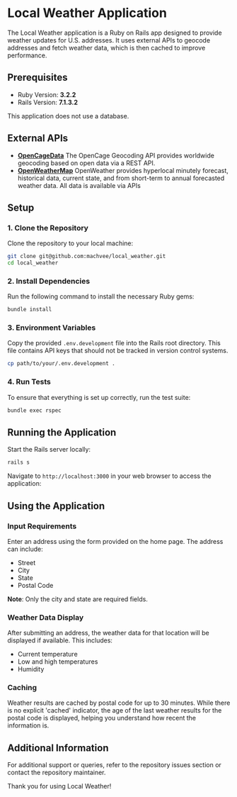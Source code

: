 # Local Weather Application

The Local Weather application is a Ruby on Rails app designed to provide weather updates for U.S. addresses. It uses external APIs to geocode addresses and fetch weather data, which is then cached to improve performance.

## Prerequisites

- Ruby Version: **3.2.2**
- Rails Version: **7.1.3.2**

This application does not use a database.

## External APIs

- **[OpenCageData](https://opencagedata.com/api#quickstart)** The OpenCage Geocoding API provides worldwide geocoding based on open data via a REST API.
- **[OpenWeatherMap](https://openweathermap.org/api)** OpenWeather provides hyperlocal minutely forecast, historical data, current state, and from short-term to annual forecasted weather data. All data is available via APIs

## Setup

### 1. Clone the Repository

Clone the repository to your local machine:

```bash
git clone git@github.com:machvee/local_weather.git
cd local_weather
```

### 2. Install Dependencies

Run the following command to install the necessary Ruby gems:

```bash
bundle install
```

### 3. Environment Variables
Copy the provided `.env.development` file into the Rails root directory.  This file contains API keys that should not be tracked in version control systems.

```bash
cp path/to/your/.env.development .
```

### 4. Run Tests

To ensure that everything is set up correctly, run the test suite:

```bash
bundle exec rspec
```

## Running the Application

Start the Rails server locally:

```bash
rails s
```

Navigate to `http://localhost:3000` in your web browser to access the application:


## Using the Application

### Input Requirements

Enter an address using the form provided on the home page. The address can include:

- Street
- City
- State
- Postal Code

**Note**: Only the city and state are required fields.

### Weather Data Display

After submitting an address, the weather data for that location will be displayed if available. This includes:

- Current temperature
- Low and high temperatures
- Humidity

### Caching

Weather results are cached by postal code for up to 30 minutes. While there is no explicit 'cached' indicator, the age of the last weather results for the postal code is displayed, helping you understand how recent the information is.

## Additional Information

For additional support or queries, refer to the repository issues section or contact the repository maintainer.

Thank you for using Local Weather!

